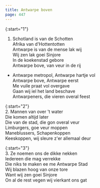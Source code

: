 ```yaml
---
title: Antwarpe boven
page: 447
---  
```


{:start="1"}  
1. Schotland is van de Schotten  
Afrika van d'Hottentotten  
Antwarpe is van de mense lak wij  
Wij zen lak goei Sinjore  
In de koekenstad gebore  
Antwarpe bove, van veur in de rij  


- Antwarpe metropol, Antwarpe hartje vol  
Antwarpe bove, Antwarpe eerst  
Me vuile praat vol overgave  
Gaan wij iel het land beschave  
Antwarpeners, die vieren overal feest  


{:start="2"}  
2. Mannen van over 't water  
Die komen altijd later  
Die van de stad, die gon overal veur  
Limburgers, goe veur moppen  
Maneblussers, Schapenkoppen  
Keeskoppen, wij sleure z'er allemaal deur  


{:start="3"}  
3. Ze noemen ons de dikke nekken  
Iedereen die mag verrekke  
Die niks te maken ee me Antwarpe Stad  
Wij blazen hoog van onze tore  
Want wij zen goei Sinjore  
On al de rest vegen wij vierkant ons gat  